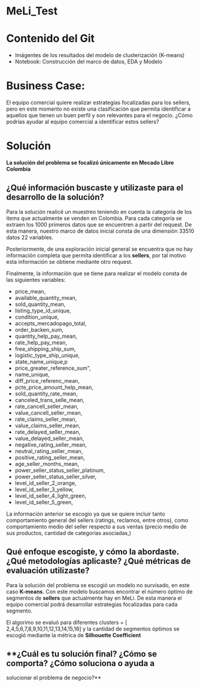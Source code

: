 # MeLi_Test

# **Contenido del Git**

* Imágentes de los resultados del modelo de clusterización (K-means)
* Notebook: Construcción del marco de datos, EDA y Modelo

# **Business Case**:
El equipo comercial quiere realizar estrategias focalizadas para los sellers, pero en
este momento no existe una clasificación que permita identificar a aquellos que tienen
un buen perfil y son relevantes para el negocio. ¿Cómo podrías ayudar al equipo
comercial a identificar estos sellers?

# **Solución**

**La solución del problema se focalizó únicamente en Mecado Libre Colombia**

## **¿Qué información buscaste y utilizaste para el desarrollo de la solución?**

Para la solución realicé un muestreo teniendo en cuenta la categoría de los items que actualmente se venden en Colombia. Para cada categoría se extraen los 1000 primeros datos que se encuentren a partir del request. De esta manera, nuestro marco de datos inicial consta de una dimensión 33510 datos 22 variables.

Posteriormente, de una exploración inicial general se encuentra que no hay información completa que permita identificar a los **sellers**, por tal motivo esta información se obtiene mediante otro request.

Finalmente, la información que se tiene para realizar el modelo consta de las siguientes variables:

* price_mean, 
* available_quantity_mean, 
* sold_quantity_mean,  
* listing_type_id_unique,
* condition_unique, 
* accepts_mercadopago_total, 
* order_backen_sum,
* quantity_help_pay_mean,
* rate_help_pay_mean,
* free_shipping_ship_sum, 
* logistic_type_ship_unique,  
* state_name_unique,p
* price_greater_reference_sum",
* name_unique, 
* diff_price_referenc_mean,
* pcte_price_amount_help_mean,
* sold_quantity_rate_mean,
* canceled_trans_selle_mean,	
* rate_cancell_seller_mean,	
* value_cancell_seller_mean,
* rate_claims_seller_mean,
* value_claims_seller_mean,	
* rate_delayed_seller_mean,
* value_delayed_seller_mean,	
* negative_rating_seller_mean,
* neutral_rating_seller_mean,
* positive_rating_seller_mean,	
* age_seller_months_mean,
* power_seller_status_seller_platinum,	
* power_seller_status_seller_silver,
* level_id_seller_2_orange,
* level_id_seller_3_yellow,
* level_id_seller_4_light_green,
* level_id_seller_5_green,

La información anterior se escogio ya que se quiere incluir tanto comportamiento general del sellers (ratings, reclamos, entre otros), como comportamiento medio del seller respecto a sus ventas (precio medio de sus productos, cantidad de categorías asociadas,)

## **Qué enfoque escogiste, y cómo la abordaste. ¿Qué metodologías aplicaste? ¿Qué métricas de evaluación utilizaste?**

Para la solución del problema se escogió un modelo no survisado, en este caso **K-means**. Con este modelo buscamos encontrar el número óptimo de segmentos de **sellers** que actualmente hay en MeLi. De esta manera el equipo comercial podrá desarrollar estrategias focalizadas para cada segmento.

El algorimo se evaluó para diferentes clusters = [ 2,4,5,6,7,8,9,10,11,12,13,14,15,16] y la cantidad de segmentos óptimos se escogió mediante la métrica de **Silhouette Coefficient**

## **¿Cuál es tu solución final? ¿Cómo se comporta? ¿Cómo soluciona o ayuda a
solucionar el problema de negocio?**
